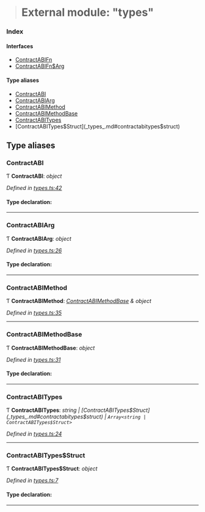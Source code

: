 > # External module: "types"

### Index

#### Interfaces

* [ContractABIFn](../interfaces/_types_.contractabifn.md)
* [ContractABIFn$Arg](../interfaces/_types_.contractabifn_arg.md)

#### Type aliases

* [ContractABI](_types_.md#contractabi)
* [ContractABIArg](_types_.md#contractabiarg)
* [ContractABIMethod](_types_.md#contractabimethod)
* [ContractABIMethodBase](_types_.md#contractabimethodbase)
* [ContractABITypes](_types_.md#contractabitypes)
* [ContractABITypes$Struct](_types_.md#contractabitypes$struct)

## Type aliases

###  ContractABI

Ƭ **ContractABI**: *object*

*Defined in [types.ts:42](url)*

#### Type declaration:

___

###  ContractABIArg

Ƭ **ContractABIArg**: *object*

*Defined in [types.ts:26](url)*

#### Type declaration:

___

###  ContractABIMethod

Ƭ **ContractABIMethod**: *[ContractABIMethodBase](_types_.md#contractabimethodbase) & object*

*Defined in [types.ts:35](url)*

___

###  ContractABIMethodBase

Ƭ **ContractABIMethodBase**: *object*

*Defined in [types.ts:31](url)*

#### Type declaration:

___

###  ContractABITypes

Ƭ **ContractABITypes**: *string | [ContractABITypes$Struct](_types_.md#contractabitypes$struct) | `Array<string | ContractABITypes$Struct>`*

*Defined in [types.ts:24](url)*

___

###  ContractABITypes$Struct

Ƭ **ContractABITypes$Struct**: *object*

*Defined in [types.ts:7](url)*

#### Type declaration:

___